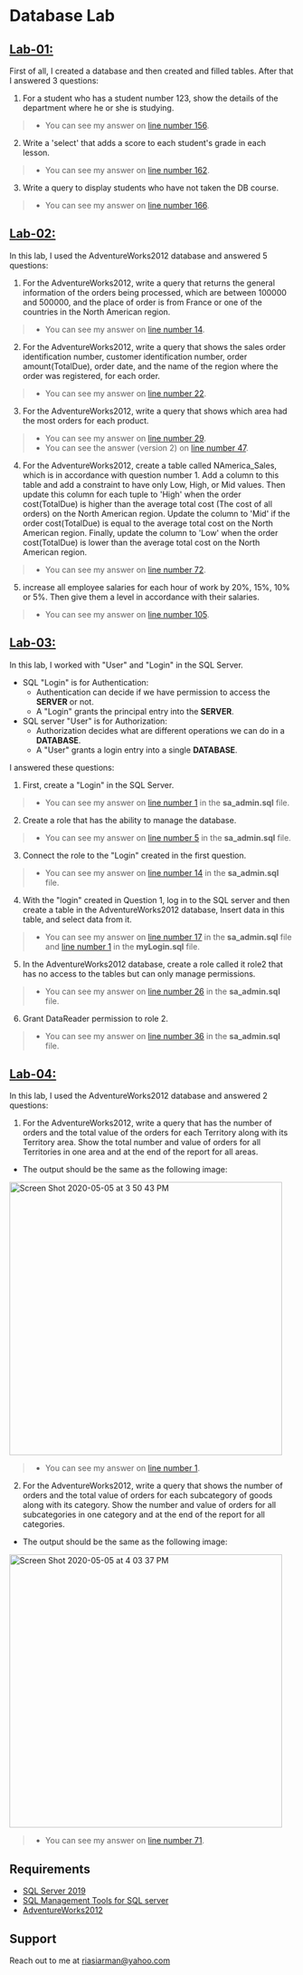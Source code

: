 # Database Lab
## [Lab-01:](https://github.com/arman324/Database-Lab/blob/master/Lab-01/Lab-01.sql)
First of all, I created a database and then created and filled tables. After that I answered 3 questions:
1. For a student who has a student number 123, show the details of the department where he or she is studying.
> * You can see my answer on [line number 156](https://github.com/arman324/Database-Lab/blob/a7c80a16dfd71a1a9ea29d14bc128c0388694f21/Lab-01/Lab-01.sql#L156).
2. Write a 'select' that adds a score to each student's grade in each lesson. 
> * You can see my answer on [line number 162](https://github.com/arman324/Database-Lab/blob/a7c80a16dfd71a1a9ea29d14bc128c0388694f21/Lab-01/Lab-01.sql#L162).
3. Write a query to display students who have not taken the DB course. 
> * You can see my answer on [line number 166](https://github.com/arman324/Database-Lab/blob/a7c80a16dfd71a1a9ea29d14bc128c0388694f21/Lab-01/Lab-01.sql#L166).

## [Lab-02:](https://github.com/arman324/Database-Lab/blob/master/Lab-02/Lab-02.sql)
In this lab, I used the AdventureWorks2012 database and answered 5 questions:
1. For the AdventureWorks2012, write a query that returns the general information of the orders being processed, which are between 100000 and 500000, and the place of order is from France or one of the countries in the North American region.
> * You can see my answer on [line number 14](https://github.com/arman324/Database-Lab/blob/79122345c205ca105993a01eddf7c2c871e25995/Lab-02/Lab-02.sql#L14).
2. For the AdventureWorks2012, write a query that shows the sales order identification number, customer identification number, order amount(TotalDue), order date, and the name of the region where the order was registered, for each order.
> * You can see my answer on [line number 22](https://github.com/arman324/Database-Lab/blob/79122345c205ca105993a01eddf7c2c871e25995/Lab-02/Lab-02.sql#L22).
3. For the AdventureWorks2012, write a query that shows which area had the most orders for each product.
> * You can see my answer on [line number 29](https://github.com/arman324/Database-Lab/blob/79122345c205ca105993a01eddf7c2c871e25995/Lab-02/Lab-02.sql#L29).
> * You can see the answer (version 2) on [line number 47](https://github.com/arman324/Database-Lab/blob/79122345c205ca105993a01eddf7c2c871e25995/Lab-02/Lab-02.sql#L47).
4. For the AdventureWorks2012, create a table called NAmerica_Sales, which is in accordance with question number 1. Add a column to this table and add a constraint to have only Low, High, or Mid values. Then update this column for each tuple to 'High' when the order cost(TotalDue) is higher than the average total cost (The cost of all orders) on the North American region. Update the column to 'Mid' if the order cost(TotalDue) is equal to the average total cost on the North American region. Finally, update the column to 'Low' when the order cost(TotalDue) is lower than the average total cost on the North American region.
> * You can see my answer on [line number 72](https://github.com/arman324/Database-Lab/blob/79122345c205ca105993a01eddf7c2c871e25995/Lab-02/Lab-02.sql#L72).
5. increase all employee salaries for each hour of work by 20%, 15%, 10% or 5%. Then give them a level in accordance with their salaries.
> * You can see my answer on [line number 105](https://github.com/arman324/Database-Lab/blob/79122345c205ca105993a01eddf7c2c871e25995/Lab-02/Lab-02.sql#L105).
## [Lab-03:](https://github.com/arman324/Database-Lab/tree/master/Lab-03)
In this lab, I worked with "User" and "Login" in the SQL Server.
* SQL "Login" is for Authentication:
    * Authentication can decide if we have permission to access the **SERVER** or not.
    * A "Login" grants the principal entry into the **SERVER**.
* SQL server "User" is for Authorization:
    * Authorization decides what are different operations we can do in a **DATABASE**.
    * A "User" grants a login entry into a single **DATABASE**.

I answered these questions:

1. First, create a "Login" in the SQL Server.
> * You can see my answer on [line number 1](https://github.com/arman324/Database-Lab/blob/be38dd3c3d35cedcd63ae81aad2d6ddac8f7476f/Lab-03/sa_admin.sql#L1) in the __sa_admin.sql__ file.
2. Create a role that has the ability to manage the database.
> * You can see my answer on [line number 5](https://github.com/arman324/Database-Lab/blob/be38dd3c3d35cedcd63ae81aad2d6ddac8f7476f/Lab-03/sa_admin.sql#L5) in the __sa_admin.sql__ file.
3. Connect the role to the "Login" created in the first question.
> * You can see my answer on [line number 14](https://github.com/arman324/Database-Lab/blob/be38dd3c3d35cedcd63ae81aad2d6ddac8f7476f/Lab-03/sa_admin.sql#L14) in the __sa_admin.sql__ file.
4. With the "login" created in Question 1, log in to the SQL server and then create a table in the AdventureWorks2012 database, Insert data in this table, and select data from it.
> * You can see my answer on [line number 17](https://github.com/arman324/Database-Lab/blob/be38dd3c3d35cedcd63ae81aad2d6ddac8f7476f/Lab-03/sa_admin.sql#L17) in the __sa_admin.sql__ file and [line number 1](https://github.com/arman324/Database-Lab/blob/be38dd3c3d35cedcd63ae81aad2d6ddac8f7476f/Lab-03/myLogin.sql#L1) in the __myLogin.sql__ file.
5. In the AdventureWorks2012 database, create a role called it role2 that has no access to the tables but can only manage permissions.
> * You can see my answer on [line number 26](https://github.com/arman324/Database-Lab/blob/be38dd3c3d35cedcd63ae81aad2d6ddac8f7476f/Lab-03/sa_admin.sql#L26) in the __sa_admin.sql__ file.
6. Grant DataReader permission to role 2.
> * You can see my answer on [line number 36](https://github.com/arman324/Database-Lab/blob/be38dd3c3d35cedcd63ae81aad2d6ddac8f7476f/Lab-03/sa_admin.sql#L36) in the __sa_admin.sql__ file.

## [Lab-04:](https://github.com/arman324/Database-Lab/blob/master/Lab-04/Lab-04.sql)
In this lab, I used the AdventureWorks2012 database and answered 2 questions:
1. For the AdventureWorks2012, write a query that has the number of orders and the total value of the orders for each Territory along with its Territory area. Show the total number and value of orders for all Territories in one area and at the end of the report for all areas.
* The output should be the same as the following image:

<img width="482" alt="Screen Shot 2020-05-05 at 3 50 43 PM" src="https://user-images.githubusercontent.com/35253872/81061075-f314b980-8ee8-11ea-9c06-a3b8fcbee860.png">

> * You can see my answer on [line number 1](https://github.com/arman324/Database-Lab/blob/fca51fe594a232fe411626f6d2c9714cc664e1d3/Lab-04/Lab-04.sql#L1).

2. For the AdventureWorks2012, write a query that shows the number of orders and the total value of orders for each subcategory of goods along with its category. Show the number and value of orders for all subcategories in one category and at the end of the report for all categories.
* The output should be the same as the following image:

<img width="482" alt="Screen Shot 2020-05-05 at 4 03 37 PM" src="https://user-images.githubusercontent.com/35253872/81061693-0c6a3580-8eea-11ea-987e-ea8440e0b417.png">

> * You can see my answer on [line number 71](https://github.com/arman324/Database-Lab/blob/fca51fe594a232fe411626f6d2c9714cc664e1d3/Lab-04/Lab-04.sql#L71).

## Requirements
* [SQL Server 2019](https://www.microsoft.com/en-us/sql-server/sql-server-downloads)
* [SQL Management Tools for SQL server](https://www.guru99.com/top-20-sql-management-tools.html)
* [AdventureWorks2012](https://github.com/Microsoft/sql-server-samples/releases/tag/adventureworks2012)

## Support
Reach out to me at riasiarman@yahoo.com
